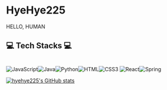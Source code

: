 # HyeHye225
HELLO, HUMAN

## 💻 Tech Stacks 💻
<br/>
<img alt="JavaScript" src ="https://img.shields.io/badge/JavaScript-F7DF1E.svg?&style=for-the-badge&logo=JavaScript&logoColor=white"/><img alt="Java" src ="https://img.shields.io/badge/Java-007396.svg?&style=for-the-badge&logo=Java&logoColor=white"/><img alt="Python" src ="https://img.shields.io/badge/Python-3776AB.svg?&style=for-the-badge&logo=Python&logoColor=white"/><img alt="HTML" src ="https://img.shields.io/badge/HTML-E34F26.svg?&style=for-the-badge&logo=HTML5&logoColor=white"/><img alt="CSS3" src ="https://img.shields.io/badge/CSS3-FF9933.svg?&style=for-the-badge&logo=CSS3&logoColor=white"/>
<img alt="React" src ="https://img.shields.io/badge/React-61DAFB.svg?&style=for-the-badge&logo=React&logoColor=white"/><img alt="Spring" src ="https://img.shields.io/badge/Spring-6DB33F.svg?&style=for-the-badge&logo=Spring&logoColor=white"/>


[![hyehye225's GitHub stats](https://github-readme-stats.vercel.app/api?username=hyehye225)](https://github.com/anuraghazra/github-readme-stats)
